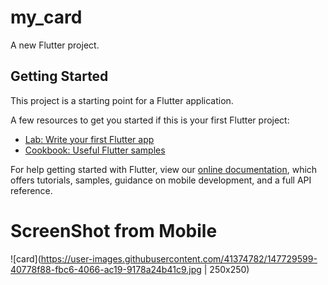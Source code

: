 # my_card

A new Flutter project.

## Getting Started

This project is a starting point for a Flutter application.

A few resources to get you started if this is your first Flutter project:

- [Lab: Write your first Flutter app](https://flutter.dev/docs/get-started/codelab)
- [Cookbook: Useful Flutter samples](https://flutter.dev/docs/cookbook)

For help getting started with Flutter, view our
[online documentation](https://flutter.dev/docs), which offers tutorials,
samples, guidance on mobile development, and a full API reference.

# ScreenShot from Mobile
![card](https://user-images.githubusercontent.com/41374782/147729599-40778f88-fbc6-4066-ac19-9178a24b41c9.jpg | 250x250)
